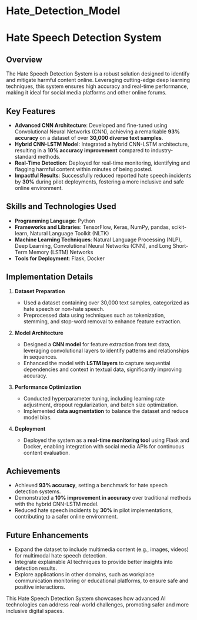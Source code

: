 # Hate_Detection_Model

# Hate Speech Detection System  

## **Overview**  
The Hate Speech Detection System is a robust solution designed to identify and mitigate harmful content online. Leveraging cutting-edge deep learning techniques, this system ensures high accuracy and real-time performance, making it ideal for social media platforms and other online forums.  

## **Key Features**  
- **Advanced CNN Architecture**: Developed and fine-tuned using Convolutional Neural Networks (CNN), achieving a remarkable **93% accuracy** on a dataset of over **30,000 diverse text samples**.  
- **Hybrid CNN-LSTM Model**: Integrated a hybrid CNN-LSTM architecture, resulting in a **10% accuracy improvement** compared to industry-standard methods.  
- **Real-Time Detection**: Deployed for real-time monitoring, identifying and flagging harmful content within minutes of being posted.  
- **Impactful Results**: Successfully reduced reported hate speech incidents by **30%** during pilot deployments, fostering a more inclusive and safe online environment.  

## **Skills and Technologies Used**  
- **Programming Language**: Python  
- **Frameworks and Libraries**: TensorFlow, Keras, NumPy, pandas, scikit-learn, Natural Language Toolkit (NLTK)  
- **Machine Learning Techniques**: Natural Language Processing (NLP), Deep Learning, Convolutional Neural Networks (CNN), and Long Short-Term Memory (LSTM) Networks  
- **Tools for Deployment**: Flask, Docker  

## **Implementation Details**  
1. **Dataset Preparation**  
   - Used a dataset containing over 30,000 text samples, categorized as hate speech or non-hate speech.  
   - Preprocessed data using techniques such as tokenization, stemming, and stop-word removal to enhance feature extraction.  

2. **Model Architecture**  
   - Designed a **CNN model** for feature extraction from text data, leveraging convolutional layers to identify patterns and relationships in sequences.  
   - Enhanced the model with **LSTM layers** to capture sequential dependencies and context in textual data, significantly improving accuracy.  

3. **Performance Optimization**  
   - Conducted hyperparameter tuning, including learning rate adjustment, dropout regularization, and batch size optimization.  
   - Implemented **data augmentation** to balance the dataset and reduce model bias.  

4. **Deployment**  
   - Deployed the system as a **real-time monitoring tool** using Flask and Docker, enabling integration with social media APIs for continuous content evaluation.  

## **Achievements**  
- Achieved **93% accuracy**, setting a benchmark for hate speech detection systems.  
- Demonstrated a **10% improvement in accuracy** over traditional methods with the hybrid CNN-LSTM model.  
- Reduced hate speech incidents by **30%** in pilot implementations, contributing to a safer online environment.  

## **Future Enhancements**  
- Expand the dataset to include multimedia content (e.g., images, videos) for multimodal hate speech detection.  
- Integrate explainable AI techniques to provide better insights into detection results.  
- Explore applications in other domains, such as workplace communication monitoring or educational platforms, to ensure safe and positive interactions.  

This Hate Speech Detection System showcases how advanced AI technologies can address real-world challenges, promoting safer and more inclusive digital spaces.
